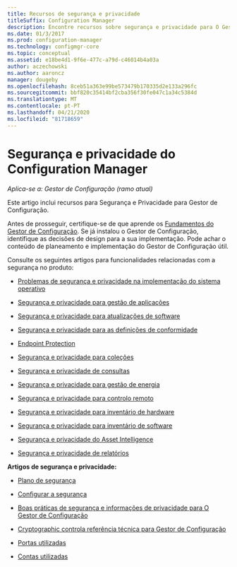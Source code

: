 ```yaml
---
title: Recursos de segurança e privacidade
titleSuffix: Configuration Manager
description: Encontre recursos sobre segurança e privacidade para O Gestor de Configuração.
ms.date: 01/3/2017
ms.prod: configuration-manager
ms.technology: configmgr-core
ms.topic: conceptual
ms.assetid: e18be4d1-9f6e-477c-a79d-c46014b4a03a
author: aczechowski
ms.author: aaroncz
manager: dougeby
ms.openlocfilehash: 8ceb51a363e99be573479b170335d2e133a296fc
ms.sourcegitcommit: bbf820c35414bf2cba356f30fe047c1a34c5384d
ms.translationtype: MT
ms.contentlocale: pt-PT
ms.lasthandoff: 04/21/2020
ms.locfileid: "81718659"
---
```

# <a name="security-and-privacy-for-configuration-manager"></a>Segurança e privacidade do Configuration Manager

*Aplica-se a: Gestor de Configuração (ramo atual)*

Este artigo inclui recursos para Segurança e Privacidade para Gestor de Configuração.  

 Antes de prosseguir, certifique-se de que aprende os [Fundamentos do Gestor de Configuração](../../../core/understand/fundamentals.md). Se já instalou o Gestor de Configuração, identifique as decisões de design para a sua implementação. Pode achar o conteúdo de planeamento e implementação do Gestor de Configuração útil.  

 Consulte os seguintes artigos para funcionalidades relacionadas com a segurança no produto:  

-   [Problemas de segurança e privacidade na implementação do sistema operativo](../../../osd/plan-design/security-and-privacy-for-operating-system-deployment.md)  

-   [Segurança e privacidade para gestão de aplicações](../../../apps/plan-design/security-and-privacy-for-application-management.md)  

-   [Segurança e privacidade para atualizações de software](../../../sum/plan-design/security-and-privacy-for-software-updates.md)  

-   [Segurança e privacidade para as definições de conformidade](../../../compliance/plan-design/security-and-privacy-for-compliance-settings.md)  

-   [Endpoint Protection](../../../protect/deploy-use/endpoint-protection.md)  

-   [Segurança e privacidade para coleções](../../../core/clients/manage/collections/security-and-privacy-for-collections.md)  

-   [Segurança e privacidade de consultas](../../../core/servers/manage/security-and-privacy-for-queries.md)  

-   [Segurança e privacidade para gestão de energia](../../../core/clients/manage/power/security-and-privacy-for-power-management.md)  

-   [Segurança e privacidade para controlo remoto](../../../core/clients/manage/remote-control/security-and-privacy-for-remote-control.md)  

-   [Segurança e privacidade para inventário de hardware](../../../core/clients/manage/inventory/security-and-privacy-for-hardware-inventory.md)  

-   [Segurança e privacidade para inventário de software](../../../core/clients/manage/inventory/security-and-privacy-for-software-inventory.md)  

-   [Segurança e privacidade do Asset Intelligence](../../../core/clients/manage/asset-intelligence/security-and-privacy-for-asset-intelligence.md)  

-   [Segurança e privacidade de relatórios](../../../core/servers/manage/planning-for-reporting.md#security-and-privacy)  



 **Artigos de segurança e privacidade:**  

-   [Plano de segurança](../../../core/plan-design/security/plan-for-security.md)  

-   [Configurar a segurança](../../../core/plan-design/security/configure-security.md)  


-   [Boas práticas de segurança e informações de privacidade para O Gestor de Configuração](../../../core/plan-design/security/security-best-practices-and-privacy-information.md)  

-   [Cryptographic controla referência técnica para Gestor de Configuração](cryptographic-controls-technical-reference.md)  

-   [Portas utilizadas](../../../core/plan-design/hierarchy/ports.md)  

-   [Contas utilizadas](../../../core/plan-design/hierarchy/accounts.md)  
